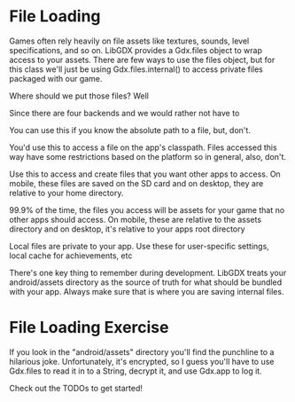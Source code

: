 # File Loading


Games often rely heavily on file assets like textures, sounds, level specifications, and so on. LibGDX provides a Gdx.files object to wrap access to your assets. There are few ways to use the files object, but for this class we'll just be using Gdx.files.internal() to access private files packaged with our game.

Where should we put those files? Well 

Since there are four backends and we would rather not have to 



You can use this if you know the absolute path to a file, but, don't.

You'd use this to access a file on the app's classpath. Files accessed this way have some restrictions based on the platform so in general, also, don't.

Use this to access and create files that you want other apps to access. On mobile, these files are saved on the SD card and on desktop, they are relative to your home directory.

99.9% of the time, the files you access will be assets for your game that no other apps should access. On mobile, these are relative to the assets directory and on desktop, it's relative to your apps root directory

Local files are private to your app. Use these for user-specific settings, local cache for achievements, etc

There's one key thing to remember during development. LibGDX treats your android/assets directory as the source of truth for what should be bundled with your app. Always make sure that is where you are saving internal files.

# File Loading Exercise

If you look in the "android/assets" directory you'll find the punchline to a hilarious joke. Unfortunately, it's encrypted, so I guess you'll have to use Gdx.files to read it in to a String, decrypt it, and use Gdx.app to log it.

Check out the TODOs to get started!
